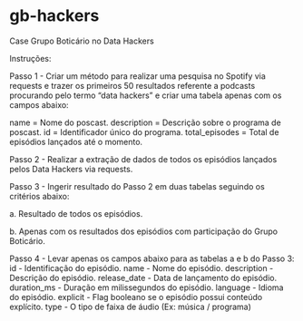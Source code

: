 # gb-hackers
Case Grupo Boticário no Data Hackers

Instruções:

Passo 1 -
Criar um método para realizar uma pesquisa no Spotify via requests e trazer os primeiros 50 resultados referente a podcasts procurando pelo termo “data hackers” e criar uma tabela apenas com os campos abaixo:
					
name = Nome do poscast.
description = Descrição sobre o programa de poscast.
id = Identificador único do programa. total_episodes = Total de episódios lançados até o momento.
					
Passo 2 - 
Realizar a extração de dados de todos os episódios lançados pelos Data Hackers via requests.

Passo 3 -
Ingerir resultado do Passo 2 em duas tabelas seguindo os critérios abaixo:
					
a. Resultado de todos os episódios.
					
b. Apenas com os resultados dos episódios com participação do Grupo Boticário.
				
			
Passo 4 -
Levar apenas os campos abaixo para as tabelas a e b do Passo 3:
id - Identificação do episódio.
name - Nome do episódio.
description - Descrição do episódio.
release_date - Data de lançamento do episódio.
duration_ms - Duração em milissegundos do episódio. language - Idioma do episódio.
explicit - Flag booleano se o episódio possui conteúdo explícito. type - O tipo de faixa de áudio (Ex: música / programa)


